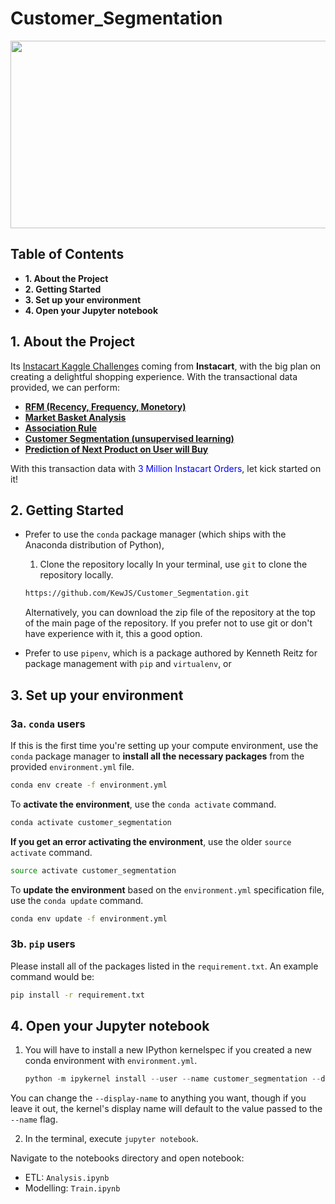 # Customer_Segmentation
<p align="center"><img width="1000" height="300" src="https://miro.medium.com/max/1160/1*yf7Bk7LpZCH5wcIGSxBqjA.png"></p>

## Table of Contents
* **1. About the Project**
* **2. Getting Started**
* **3. Set up your environment**
* **4. Open your Jupyter notebook**


## 1. About the Project
Its [Instacart Kaggle Challenges](https://www.kaggle.com/c/instacart-market-basket-analysis) coming from <b>Instacart</b>, with the big plan on creating a delightful shopping experience. With the transactional data provided, we can perform: 

  - <b><u>RFM (Recency, Frequency, Monetory)</u></b>
  - <b><u>Market Basket Analysis</u></b>
  - <b><u>Association Rule</u></b>
  - <b><u>Customer Segmentation (unsupervised learning)</u></b>
  - <b><u>Prediction of Next Product on User will Buy</u></b>
  
With this transaction data with <font color='blue'>3 Million Instacart Orders</font>, let kick started on it!
  

## 2. Getting Started
- Prefer to use the `conda` package manager (which ships with the Anaconda distribution of Python),
  1. Clone the repository locally
    In your terminal, use `git` to clone the repository locally.
    
    ```bash
    https://github.com/KewJS/Customer_Segmentation.git
    ```
    
    Alternatively, you can download the zip file of the repository at the top of the main page of the repository. 
    If you prefer not to use git or don't have experience with it, this a good option.
    
- Prefer to use `pipenv`, which is a package authored by Kenneth Reitz for package management with `pip` and `virtualenv`, or


## 3. Set up your environment

### 3a. `conda` users

If this is the first time you're setting up your compute environment, 
use the `conda` package manager 
to **install all the necessary packages** 
from the provided `environment.yml` file.

```bash
conda env create -f environment.yml
```

To **activate the environment**, use the `conda activate` command.

```bash
conda activate customer_segmentation
```

**If you get an error activating the environment**, use the older `source activate` command.

```bash
source activate customer_segmentation
```

To **update the environment** based on the `environment.yml` specification file, use the `conda update` command.

```bash
conda env update -f environment.yml
```

### 3b. `pip` users

Please install all of the packages listed in the `requirement.txt`. 
An example command would be:

```bash
pip install -r requirement.txt
```


## 4. Open your Jupyter notebook

1. You will have to install a new IPython kernelspec if you created a new conda environment with `environment.yml`.
    
    ```python
    python -m ipykernel install --user --name customer_segmentation --display-name "customer_segmentation"
    ```

You can change the `--display-name` to anything you want, though if you leave it out, the kernel's display name will default to the value passed to the `--name` flag.

2. In the terminal, execute `jupyter notebook`.

Navigate to the notebooks directory and open notebook:
  - ETL: `Analysis.ipynb`
  - Modelling: `Train.ipynb`
